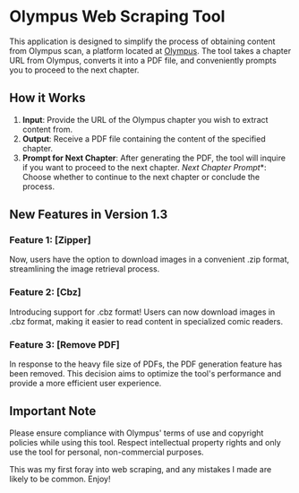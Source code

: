 # Olympus Web Scraping Tool

This application is designed to simplify the process of obtaining content from Olympus scan, a platform located at [Olympus](https://olympusvisor.com). The tool takes a chapter URL from Olympus, converts it into a PDF file, and conveniently prompts you to proceed to the next chapter.

## How it Works

1. **Input**: Provide the URL of the Olympus chapter you wish to extract content from.
2. **Output**: Receive a PDF file containing the content of the specified chapter.
3. **Prompt for Next Chapter**: After generating the PDF, the tool will inquire if you want to proceed to the next chapter.
*Next Chapter Prompt**: Choose whether to continue to the next chapter or conclude the process.


## New Features in Version 1.3

### Feature 1: [Zipper]

Now, users have the option to download images in a convenient .zip format, streamlining the image retrieval process.

### Feature 2: [Cbz]

Introducing support for .cbz format! Users can now download images in .cbz format, making it easier to read content in specialized comic readers.

### Feature 3: [Remove PDF]

In response to the heavy file size of PDFs, the PDF generation feature has been removed. This decision aims to optimize the tool's performance and provide a more efficient user experience.


## Important Note

Please ensure compliance with Olympus' terms of use and copyright policies while using this tool. Respect intellectual property rights and only use the tool for personal, non-commercial purposes.

This was my first foray into web scraping, and any mistakes I made are likely to be common. Enjoy!

